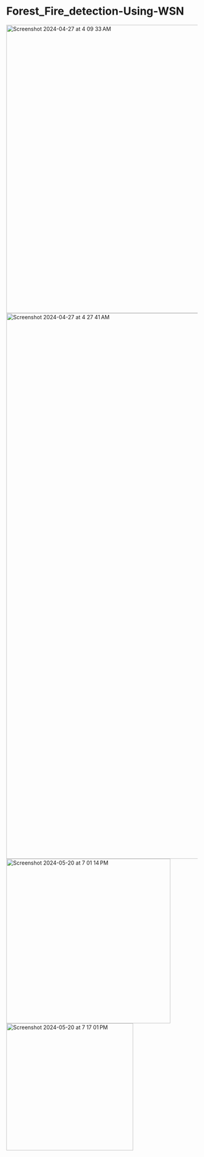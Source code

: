 # Forest_Fire_detection-Using-WSN

<img width="757" alt="Screenshot 2024-04-27 at 4 09 33 AM" src="https://github.com/nithinreddy03/Forest_Fire_detection-Using-WSN/assets/122984348/307606b5-2974-47fa-b99d-0af9c695c1f3">

<img width="1433" alt="Screenshot 2024-04-27 at 4 27 41 AM" src="https://github.com/nithinreddy03/Forest_Fire_detection-Using-WSN/assets/122984348/8a3c7704-5229-498c-aab5-e62ef538b843">

<img width="432" alt="Screenshot 2024-05-20 at 7 01 14 PM" src="https://github.com/nithinreddy03/Forest_Fire_detection-Using-WSN/assets/122984348/93bd15c9-b1c9-4b6d-9192-ee86f5e15d09">

<img width="334" alt="Screenshot 2024-05-20 at 7 17 01 PM" src="https://github.com/nithinreddy03/Forest_Fire_detection-Using-WSN/assets/122984348/66c5c1c5-7f80-4e65-8edc-1128e241876c">

